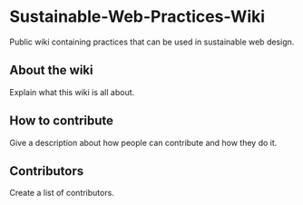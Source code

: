 # Sustainable-Web-Practices-Wiki
Public wiki containing practices that can be used in sustainable web design.

## About the wiki
Explain what this wiki is all about.

## How to contribute
Give a description about how people can contribute and how they do it.

## Contributors
Create a list of contributors.